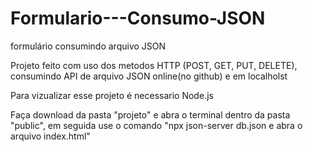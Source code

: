# Formulario---Consumo-JSON
formulário consumindo arquivo JSON
<p>Projeto feito com uso dos metodos HTTP (POST, GET, PUT, DELETE), consumindo API de arquivo JSON online(no github) e em localholst</p>
<p>Para vizualizar esse projeto é necessario Node.js<p>
<p>Faça download da pasta "projeto" e abra o terminal dentro da pasta "public", em seguida use o comando "npx json-server db.json e abra o arquivo index.html"</p>
